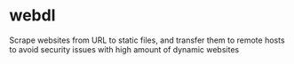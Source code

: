 # webdl
Scrape websites from URL to static files, and transfer them to remote hosts to avoid security issues with high amount of dynamic websites
